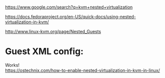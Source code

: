 https://www.google.com/search?q=kvm+nested+virtualization

https://docs.fedoraproject.org/en-US/quick-docs/using-nested-virtualization-in-kvm/

http://www.linux-kvm.org/page/Nested_Guests

# Guest XML config:
Works!  
https://ostechnix.com/how-to-enable-nested-virtualization-in-kvm-in-linux/
